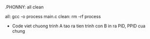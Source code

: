 .PHONNY: all clean

all:
	gcc -o process main.c
clean:
	rm -rf process

+ Code
    viet chuong trinh A tao ra tien trinh con B
    in ra PID, PPID cua chung